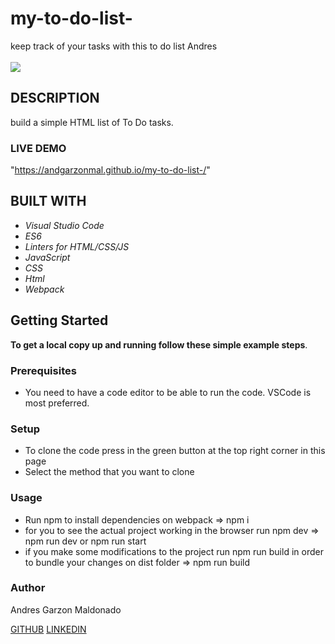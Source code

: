 # my-to-do-list-
keep track of your tasks with this to do list Andres  
<br>
<a href="https://www.loom.com/share/94d16db909964016a1bd084f30697e73">
    <img style="max-width:300px;" src="https://cdn.loom.com/sessions/thumbnails/94d16db909964016a1bd084f30697e73-with-play.gif">
</a>

## DESCRIPTION
build a simple HTML list of To Do tasks.

### LIVE DEMO

"https://andgarzonmal.github.io/my-to-do-list-/"

## BUILT WITH
- *Visual Studio Code*
- *ES6*
- *Linters for HTML/CSS/JS*
- *JavaScript*
- *CSS*
- *Html*
- *Webpack*

## Getting Started

**To get a local copy up and running follow these simple example steps**.

### Prerequisites

- You need to have a code editor to be able to run the code. VSCode is most preferred.

### Setup

- To clone the code press in the green button at the top right corner in this page
- Select the method that you want to clone

### Usage

- Run npm to install dependencies on webpack => npm i
- for you to see the actual project working in the browser run npm dev => npm run dev or npm run start
- if you make some modifications to the project run npm run build in order to bundle your changes on dist folder => npm run build 

### Author

Andres Garzon Maldonado
    
  [GITHUB](https://github.com/andgarzonmal)
  [LINKEDIN](https://www.linkedin.com/in/andres-garzon-maldonado-951a2a180/)
